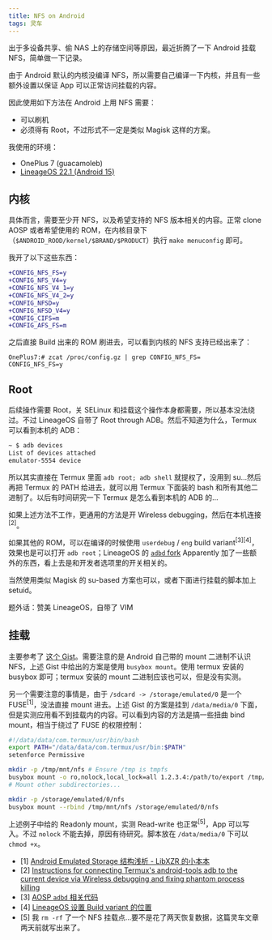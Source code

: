 ```yaml
---
title: NFS on Android
tags: 灵车
---
```


出于多设备共享、偷 NAS 上的存储空间等原因，最近折腾了一下 Android 挂载 NFS，简单做一下记录。

由于 Android 默认的内核没编译 NFS，所以需要自己编译一下内核，并且有一些额外设置以保证 App 可以正常访问挂载的内容。

因此使用如下方法在 Android 上用 NFS 需要：
- 可以刷机
- 必须得有 Root，不过形式不一定是类似 Magisk 这样的方案。

我使用的环境：
- OnePlus 7 (guacamoleb)
- [LineageOS 22.1 (Android 15)](https://wiki.lineageos.org/devices/guacamoleb/build/)

## 内核

具体而言，需要至少开 NFS，以及希望支持的 NFS 版本相关的内容。正常 clone AOSP 或者希望使用的 ROM，在内核目录下（`$ANDROID_ROOD/kernel/$BRAND/$PRODUCT`）执行 `make menuconfig` 即可。

我开了以下这些东西：

```diff
+CONFIG_NFS_FS=y
+CONFIG_NFS_V4=y
+CONFIG_NFS_V4_1=y
+CONFIG_NFS_V4_2=y
+CONFIG_NFSD=y
+CONFIG_NFSD_V4=y
+CONFIG_CIFS=m
+CONFIG_AFS_FS=m
```

之后直接 Build 出来的 ROM 刷进去，可以看到内核的 NFS 支持已经出来了：

```shell
OnePlus7:# zcat /proc/config.gz | grep CONFIG_NFS_FS=
CONFIG_NFS_FS=y
```

## Root

后续操作需要 Root，关 SELinux 和挂载这个操作本身都需要，所以基本没法绕过。不过 LineageOS 自带了 Root through ADB。然后不知道为什么，Termux 可以看到本机的 ADB：

```bash
~ $ adb devices
List of devices attached
emulator-5554 device
```

所以其实直接在 Termux 里面 `adb root; adb shell` 就提权了，没用到 su...然后再把 Termux 的 PATH 给进去，就可以用 Termux 下面装的 bash 和所有其他二进制了。以后有时间研究一下 Termux 是怎么看到本机的 ADB 的...

如果上述方法不工作，更通用的方法是开 Wireless debugging，然后在本机连接<sup>[2]</sup>。

如果其他的 ROM，可以在编译的时候使用 `userdebug` / `eng` build variant<sup>[3][4]</sup>，效果也是可以打开 `adb root`；LineageOS 的 [`adbd` fork](https://github.com/LineageOS/android_packages_modules_adb/) Apparently 加了一些额外的东西，看上去是和开发者选项里的开关相关的。

当然使用类似 Magisk 的 su-based 方案也可以，或者下面进行挂载的脚本加上 setuid。

题外话：赞美 LineageOS，自带了 VIM

## 挂载

主要参考了 [这个 Gist](https://gist.github.com/aldur/4a3f90a111b71662f056)。需要注意的是 Android 自己带的 mount 二进制不认识 NFS，上述 Gist 中给出的方案是使用 `busybox mount`。使用 termux 安装的 busybox 即可；termux 安装的 mount 二进制应该也可以，但是没有实测。

另一个需要注意的事情是，由于 `/sdcard -> /storage/emulated/0` 是一个 FUSE<sup>[1]</sup>，没法直接 mount 进去。上述 Gist 的方案是挂到 `/data/media/0` 下面，但是实测应用看不到挂载内的内容。可以看到内容的方法是搞一些扭曲 bind mount，相当于绕过了 FUSE 的权限控制：

```bash
#!/data/data/com.termux/usr/bin/bash
export PATH="/data/data/com.termux/usr/bin:$PATH"
setenforce Permissive

mkdir -p /tmp/mnt/nfs # Ensure /tmp is tmpfs
busybox mount -o ro,nolock,local_lock=all 1.2.3.4:/path/to/export /tmp/mnt/nfs
# Mount other subdirectories...

mkdir -p /storage/emulated/0/nfs
busybox mount --rbind /tmp/mnt/nfs /storage/emulated/0/nfs
```

上述例子中给的 Readonly mount，实测 Read-write 也正常<sup>[5]</sup>，App 可以写入。不过 `nolock` 不能去掉，原因有待研究。脚本放在 `/data/media/0` 下可以 `chmod +x`。

- [1] [Android Emulated Storage 结构浅析 - LibXZR 的小本本](https://blog.xzr.moe/archives/191/)
- [2] [Instructions for connecting Termux's android-tools adb to the current device via Wireless debugging and fixing phantom process killing](https://gist.github.com/kairusds/1d4e32d3cf0d6ca44dc126c1a383a48d)
- [3] [AOSP `adbd` 相关代码](https://android.googlesource.com/platform//packages/modules/adb/+/1cf2f017d312f73b3dc53bda85ef2610e35a80e9/daemon/main.cpp#87)
- [4] [LineageOS 设置 Build variant 的位置](https://github.com/LineageOS/android_vendor_lineage/blob/fac22bf2792973a7bb85b37744ae4cb851174e24/build/envsetup.sh#L53)
- [5] 我 `rm -rf` 了一个 NFS 挂载点...要不是花了两天恢复数据，这篇灵车文章两天前就写出来了。
